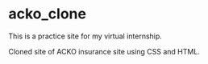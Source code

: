 # acko_clone

This is a practice site for my virtual internship.

Cloned site of ACKO insurance site using CSS and HTML.
